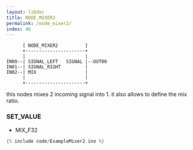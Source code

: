 ```yaml
---
layout: libdoc
title: NODE_MIXER2
permalink: /node_mixer2/
index: 46
---
```


          [ NODE_MIXER2          ]       
          +----------------------+       
          |                      |       
    IN00--| SIGNAL_LEFT   SIGNAL |--OUT00
    IN01--| SIGNAL_RIGHT         |       
    IN02--| MIX                  |       
          |                      |       
          +----------------------+       

this nodes mixes 2 incoming signal into 1. it also allows to define the mix ratio.

### SET_VALUE

- MIX_F32


```c
{% include code/ExampleMixer2.ino %}
```

